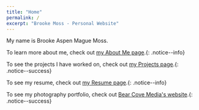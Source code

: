 ```yaml
---
title: "Home"
permalink: /
excerpt: "Brooke Moss - Personal Website"
---
```


My name is Brooke Aspen Mague Moss.

To learn more about me, check out [my About Me page](https://www.brookem.dev/about).{: .notice--info}

To see the projects I have worked on, check out [my Projects page](https://www.brookem.dev/projects).{: .notice--success}

To see my resume, check out [my Resume page](https://www.brookem.dev/resume).{: .notice--info}

To see my photography portfolio, check out [Bear Cove Media's website](https://bearcove.media).{: .notice--success}
